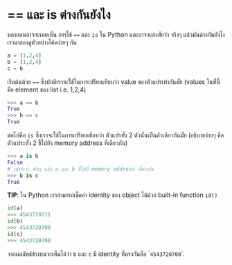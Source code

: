 # == และ is ต่างกันยังไง

หลายคนอาจจะเคยเห็น การใช้ `==` และ `is` ใน Python และอาจจะสงสัยว่า จริงๆ แล้วมันต่างกันยังไง เรามาลองดูตัวอย่างโค้ดง่ายๆ กัน

```python
a = [1,2,4]
b = [1,2,4]
c = b
```

เริ่มต้นด้วย `==` ซึ่งปกติเราจะใช้ในการเปรียบเทียบว่า value ของตัวแปรเท่ากันมั้ย \(values ในที่นี้คือ element ของ list i.e. 1,2,4\)

```python
>>> a == b
True
>>> b == c
True
```

ต่อไปคือ `is` ซึ่งเราจะใช้ในการเปรียบเทียบว่า ตัวแปรทั้ง 2 ตัวนั้นเป็นตัวเดียวกันมั้ย \(อธิบายง่ายๆ คือ ตัวแประทั้ง 2 ชี้ไปยัง memory address ที่เดียวกัน\)

```python
>>> a is b
False
# เพราะว่า จริงๆ แล้ว a และ b ชี้ไปที่ memory address ที่ต่างกัน
>>> b is c
True
```

**TIP**: ใน Python เราสามารถเช็คค่า identity ของ object ได้ด้วย built-in function `id()`

```python
id(a)
>>> 4543720711
id(b)
>>> 4543720700
id(c)
>>> 4543720700
```

จากผลลัพธ์ข้างบนจะเห็นได้ว่า `b` และ `c` มี identity ที่ตรงกันคือ \``4543720700`\`.

